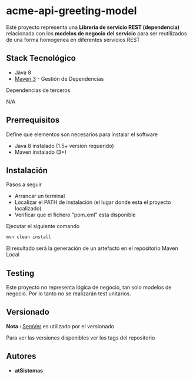 # acme-api-greeting-model

Este proyecto representa una **Librería de servicio REST (dependencia)** relacionada con los **modelos de negocio del servicio** para ser reutilizados de una forma homogenea en diferentes servicios REST




## Stack Tecnológico

* Java 8
* [Maven 3](https://maven.apache.org/) - Gestión de Dependencias


Dependencias de terceros

N/A





## Prerrequisitos

Define que elementos son necesarios para instalar el software

* Java 8 instalado (1.5+ version requerido)
* Maven instalado (3+)





## Instalación

Pasos a seguir

* Arrancar un terminal
* Localizar el PATH de instalación (el lugar donde esta el proyecto localizado)
* Verificar que el fichero "pom.xml" esta disponible


Ejecutar el siguiente comando

```bash
mvn clean install
```

El resultado será la generación de un artefacto en el repositorio Maven Local





## Testing

Este proyecto no representa lógica de negocio, tan solo modelos de negocio. Por lo tanto no se realizarán test unitarios.





## Versionado

**Nota :** [SemVer](http://semver.org/) es utilizado por el versionado

Para ver las versiones disponibles ver los tags del repositorio





## Autores

* **atSistemas**
